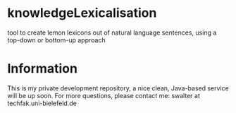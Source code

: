 knowledgeLexicalisation
=======================

tool to create lemon lexicons out of natural language sentences, using a top-down or bottom-up approach


Information
=======================
This is my private development repository, a nice clean, Java-based service will be up soon.
For more questions, please contact me: swalter at techfak.uni-bielefeld.de
